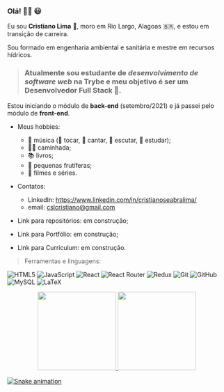 ### Olá! 🙋‍♂️ 😃 

Eu sou **Cristiano Lima** 🤝, moro em Rio Largo, Alagoas 🇧🇷, e estou em transição de carreira.

Sou formado em engenharia ambiental e sanitária e mestre em recursos hídricos.

> ### Atualmente sou estudante de *desenvolvimento de software web* na **Trybe** e meu objetivo é ser um **Desenvolvedor Full Stack** :rocket:.

Estou iniciando o módulo de **back-end** (setembro/2021) e já passei pelo módulo de **front-end**.

* Meus hobbies:
  * 🎵 música (:guitar: tocar, :microphone: cantar, :musical_note: escutar, :musical_score: estudar);
  * 🏃‍♂️ caminhada;
  * 📚 livros;
  * 🌳 pequenas frutíferas;
  * 🎥 filmes e séries.

* Contatos:
  * LinkedIn: https://www.linkedin.com/in/cristianoseabralima/
  * email: cslcristiano@gmail.com

* Link para repositórios: em construção;
* Link para Portfólio: em construção;
* Link para Curriculum: em construção.

> Ferramentas e linguagens:

![HTML5](https://img.shields.io/badge/html5-%23E34F26.svg?style=for-the-badge&logo=html5&logoColor=white)
![JavaScript](https://img.shields.io/badge/javascript-%23323330.svg?style=for-the-badge&logo=javascript&logoColor=%23F7DF1E)
![React](https://img.shields.io/badge/react-%2320232a.svg?style=for-the-badge&logo=react&logoColor=%2361DAFB)
![React Router](https://img.shields.io/badge/React_Router-CA4245?style=for-the-badge&logo=react-router&logoColor=white)
![Redux](https://img.shields.io/badge/redux-%23593d88.svg?style=for-the-badge&logo=redux&logoColor=white)
![Git](https://img.shields.io/badge/git-%23F05033.svg?style=for-the-badge&logo=git&logoColor=white)
![GitHub](https://img.shields.io/badge/github-%23121011.svg?style=for-the-badge&logo=github&logoColor=white)
![MySQL](https://img.shields.io/badge/mysql-%2300f.svg?style=for-the-badge&logo=mysql&logoColor=white)
![LaTeX](https://img.shields.io/badge/latex-%23008080.svg?style=for-the-badge&logo=latex&logoColor=white)

<div align="center">
  <a href="https://github.com/cristianocsl">
  <img height="180em" src="https://github-readme-stats.vercel.app/api?username=cristianocsl&show_icons=true&theme=dracula&include_all_commits=true&count_private=true"/>
  <img height="180em" src="https://github-readme-stats.vercel.app/api/top-langs/?username=cristianocsl&layout=compact&langs_count=7&theme=dracula"/>
</div>

![Snake animation](https://github.com/cristianocsl/cristianocsl/github-contribution-grid-snake.svg)






